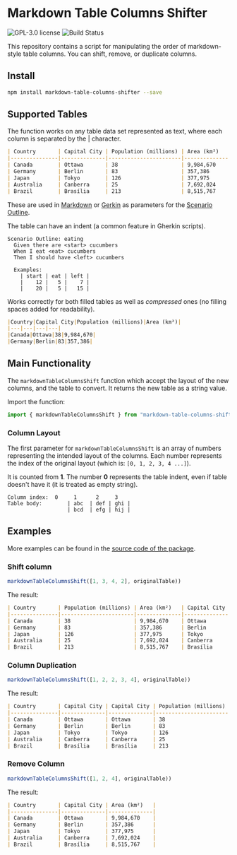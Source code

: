# Markdown Table Columns Shifter

![GPL-3.0 license](https://img.shields.io/github/license/dplocki/markdown-table-columns-shifter)
![Build Status](https://img.shields.io/endpoint.svg?url=https%3A%2F%2Factions-badge.atrox.dev%2Fdplocki%2Fmarkdown-table-columns-shifter%2Fbadge%3Fref%3Dmain&style=flat)

This repository contains a script for manipulating the order of markdown-style table columns. You can shift, remove, or duplicate columns.

## Install

```sh
npm install markdown-table-columns-shifter --save
```

## Supported Tables

The function works on any table data set represented as text, where each column is separated by the | character.

```md
| Country       | Capital City | Population (millions) | Area (km²)   |
|---------------|--------------|-----------------------|--------------|
| Canada        | Ottawa       | 38                    | 9,984,670    |
| Germany       | Berlin       | 83                    | 357,386      |
| Japan         | Tokyo        | 126                   | 377,975      |
| Australia     | Canberra     | 25                    | 7,692,024    |
| Brazil        | Brasília     | 213                   | 8,515,767    |
```

These are used in [Markdown](https://www.markdownguide.org/) or [Gerkin](https://cucumber.io/docs/gherkin/) as parameters for the [Scenario Outline](https://cucumber.io/docs/gherkin/reference/#scenario-outline).

The table can have an indent (a common feature in Gherkin scripts).

```feature
Scenario Outline: eating
  Given there are <start> cucumbers
  When I eat <eat> cucumbers
  Then I should have <left> cucumbers

  Examples:
    | start | eat | left |
    |    12 |   5 |    7 |
    |    20 |   5 |   15 |
```

Works correctly for both filled tables as well as *compressed* ones (no filling spaces added for readability).

```md
|Country|Capital City|Population (millions)|Area (km²)|
|---|---|---|---|
|Canada|Ottawa|38|9,984,670|
|Germany|Berlin|83|357,386|
```

## Main Functionality

The `markdownTableColumnsShift` function which accept the layout of the new columns, and the table to convert. It returns the new table as a string value.

Import the function:

```ts
import { markdownTableColumnsShift } from "markdown-table-columns-shifter";
```

### Column Layout

The first parameter for `markdownTableColumnsShift` is an array of numbers representing the intended layout of the columns. Each number represents the index of the original layout (which is: `[0, 1, 2, 3, 4 ...]`).

It is counted from **1**. The number **0** represents the table indent, even if table doesn't have it (it is treated as empty string).

```
Column index:  0     1      2     3
Table body:        | abc  | def | ghi |
                   | bcd  | efg | hij |
```

## Examples

More examples can be found in the [source code of the package](https://github.com/dplocki/markdown-table-columns-shifter/tree/main/examples).

### Shift column

```js
markdownTableColumnsShift([1, 3, 4, 2], originalTable))
```

The result:

```md
| Country       | Population (millions) | Area (km²)   | Capital City |
|---------------|-----------------------|--------------|--------------|
| Canada        | 38                    | 9,984,670    | Ottawa       |
| Germany       | 83                    | 357,386      | Berlin       |
| Japan         | 126                   | 377,975      | Tokyo        |
| Australia     | 25                    | 7,692,024    | Canberra     |
| Brazil        | 213                   | 8,515,767    | Brasília     |
```

### Column Duplication

```js
markdownTableColumnsShift([1, 2, 2, 3, 4], originalTable))
```

The result:

```md
| Country       | Capital City | Capital City | Population (millions) | Area (km²)   |
|---------------|--------------|--------------|-----------------------|--------------|
| Canada        | Ottawa       | Ottawa       | 38                    | 9,984,670    |
| Germany       | Berlin       | Berlin       | 83                    | 357,386      |
| Japan         | Tokyo        | Tokyo        | 126                   | 377,975      |
| Australia     | Canberra     | Canberra     | 25                    | 7,692,024    |
| Brazil        | Brasília     | Brasília     | 213                   | 8,515,767    |
```

### Remove Column

```js
markdownTableColumnsShift([1, 2, 4], originalTable))
```

The result:

```md
| Country       | Capital City | Area (km²)   |
|---------------|--------------|--------------|
| Canada        | Ottawa       | 9,984,670    |
| Germany       | Berlin       | 357,386      |
| Japan         | Tokyo        | 377,975      |
| Australia     | Canberra     | 7,692,024    |
| Brazil        | Brasília     | 8,515,767    |
```
